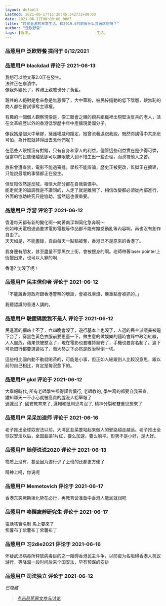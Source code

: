 ```yaml
---
layout: default
Lastmod: 2021-06-17T15:28:45.342732+00:00
date: 2021-06-12T00:00:00.000Z
title: "目前香港的日常生活，和2019.6月前有什么显著区别吗？"
author: "泛欧野餐"
tags: [香港,								生活,								光复香港]
---
```



### 品葱用户 **泛欧野餐** 提问于 6/12/2021
    

    
                

### 品葱用户 **blackdad** 评论于 2021-06-13
        
我想可以說文革2.0正在發生。  
法律正在崩潰中。  
像我外婆死了，葬禮上親戚也分了黃藍。  
  
親共的人絕對是愈來愈是無忌憚了，大中華粉，被民綷擺動的低下階層，跟無恥的商人都在嘗試爭奪主導權。  
  
有趣的一個個人觀察現像是，像工聯會之類的親共組織裡出現堅決反共的老人，活在文革經歷以外的香港低學歷中年中產擁現愛國分子。  
  
像我媽是個大中華膠，擁護權威和隱定，她曾流著淚跟我說，既然你講得中共那麽可怕，為什麼就非得出去惹他們呢？  
  
在這些人眼裡沒有對錯，只有自身和家人的利益，儘管這些利益實在是少得可憐，但當中的民族優越感卻可以無限放大到不惜生出一些歪理，而漠視他人之苦。  
  
放影會遭查禁，電影不能過審批。學校不能辯論，歷史正被更改，監獄正在擴建，只能說最壞的事情都正在發生。  
  
但反賊依然是反賊，相信大部分都在自我裝備中。  
能走就走的論調我是不讚同的，人走了就是離開了，相信改變都必須從內部進行，外面的協助終究只是協助，當然這也很重要。
        
                

### 品葱用户 **浮游** 评论于 2021-06-12
        
香港每天都有新的變化啊～向著南深圳同化急奔啊～  
例如昨天電檢通過要求電影電視等作品都不能有搧惑動亂等內容啊，再也沒有創作自由了。  
天天如是，不能盡錄，自由每天一點點被奪，香港已不是原來的香港了。  
  
我身邊有朋友，甚至盡量不穿黑衣上街，會被搜身的啊。老師帶著laser pointer上街搜出來，也可以入罪的啊…  
  
香港? 沈沒了呢！
        
                

### 品葱用户 **民主信仰者** 评论于 2021-06-12
        
「不能說香港政府跟香港警察的壞話，會被找麻煩，嚴重點會被抓的。」  
  
我聽認識的香港人講的。
        
                

### 品葱用户 **驗證碼說我不是人** 评论于 2021-06-12
        
民進黨的網站上不了，六四晚會沒了，遊行基本上也沒了，人選的民主派議員被逼下台了，穿黑色黃色衣服前要思量一下，做生意的做娛樂的隨時會踩中政治紅線，人人自危，蘋果快被整沒了，現在電影也要維持黨安了，手機也要實名制了。遲下可能銀行都要選邊站了，而大勢之下必然是政治壓倒一切。  
  
這些相比國內動不動就喝茶的，可能是小事，但正如人總跟別人比較沒意思，跟以前的自己相比，肯定是每況愈下的。
        
                

### 品葱用户 **gkd** 评论于 2021-06-12
        
大舉報時代, 所有老師學生都得謹言慎行, 老師教的, 學生寫的都要自我審查,   
誰知哪天一不小心就被高貴的腥港人給舉報了  
通識沒了, 國安教育來了, 邏輯和批判思考沒了, 精神分裂和雙重思想來了
        
                

### 品葱用户 **呆呆加速师** 评论于 2021-06-16
        
老子推出全球奴安法以前，大湾区韭菜要站起来做人的邪路越走越远。老子推出全球奴安法以后，全国韭菜1片红，要么加速，要么躺平。形势不是小好，是大好。
        
                

### 品葱用户 **随便说说2020** 评论于 2021-06-13
        
物质上没有，甚至因为游行少了上班的还都更方便了  
  
精神上吗，你说呢
        
                

### 品葱用户 **Memetovich** 评论于 2021-06-17
        
香港东突厥斯坦化势在必行，再教育营准备中香港人能润就润吧
        
                

### 品葱用户 **喚醒歲靜研究生** 评论于 2021-06-17
        
電話咭實名制 馬上要來了   
紫薯布丁紫薯布丁紫薯布丁
        
                

### 品葱用户 **习2die2021** 评论于 2021-06-16
        
怀疑武汉病毒所释放病毒目的之一阻碍香港民主斗争，以防疫为名阻碍香港人抗议游行，等降温一段时间后来个国安法，早有预谋的安排
        
                

### 品葱用户 **司法独立** 评论于 2021-06-12
        
_已隐藏_
        
                





> [点击品葱原文参与讨论](https://pincong.rocks/question/39439)

